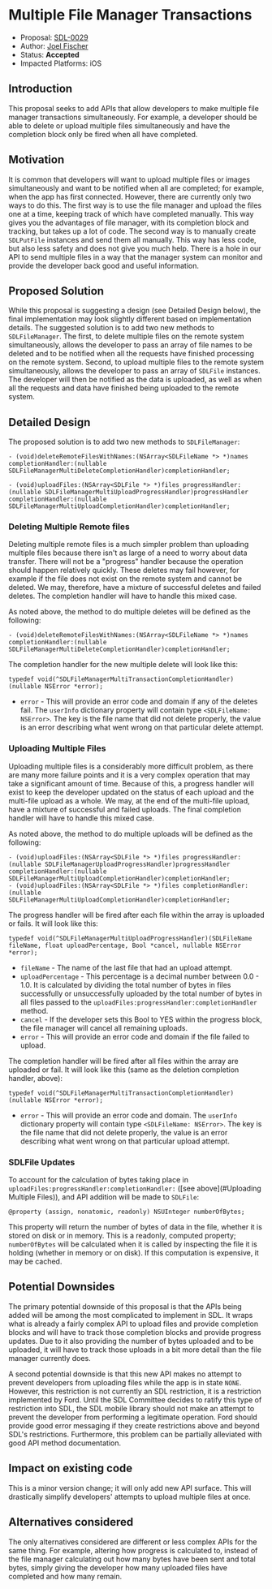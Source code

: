 # Multiple File Manager Transactions

* Proposal: [SDL-0029](0029-ios-multiple-file-manager-transactions.md)
* Author: [Joel Fischer](https://github.com/joeljfischer)
* Status: **Accepted**
* Impacted Platforms: iOS

## Introduction
This proposal seeks to add APIs that allow developers to make multiple file manager transactions simultaneously. For example, a developer should be able to delete or upload multiple files simultaneously and have the completion block only be fired when all have completed.

## Motivation
It is common that developers will want to upload multiple files or images simultaneously and want to be notified when all are completed; for example, when the app has first connected. However, there are currently only two ways to do this. The first way is to use the file manager and upload the files one at a time, keeping track of which have completed manually. This way gives you the advantages of file manager, with its completion block and tracking, but takes up a lot of code. The second way is to manually create `SDLPutFile` instances and send them all manually. This way has less code, but also less safety and does not give you much help. There is a hole in our API to send multiple files in a way that the manager system can monitor and provide the developer back good and useful information.

## Proposed Solution
While this proposal is suggesting a design (see Detailed Design below), the final implementation may look slightly different based on implementation details. The suggested solution is to add two new methods to `SDLFileManager`. The first, to delete multiple files on the remote system simultaneously, allows the developer to pass an array of file names to be deleted and to be notified when all the requests have finished processing on the remote system. Second, to upload multiple files to the remote system simultaneously, allows the developer to pass an array of `SDLFile` instances. The developer will then be notified as the data is uploaded, as well as when all the requests and data have finished being uploaded to the remote system.

## Detailed Design
The proposed solution is to add two new methods to `SDLFileManager`:

```objc
- (void)deleteRemoteFilesWithNames:(NSArray<SDLFileName *> *)names completionHandler:(nullable SDLFileManagerMultiDeleteCompletionHandler)completionHandler;

- (void)uploadFiles:(NSArray<SDLFile *> *)files progressHandler:(nullable SDLFileManagerMultiUploadProgressHandler)progressHandler completionHandler:(nullable SDLFileManagerMultiUploadCompletionHandler)completionHandler;
```

### Deleting Multiple Remote files
Deleting multiple remote files is a much simpler problem than uploading multiple files because there isn't as large of a need to worry about data transfer. There will not be a "progress" handler because the operation should happen relatively quickly. These deletes may fail however, for example if the file does not exist on the remote system and cannot be deleted. We may, therefore, have a mixture of successful deletes and failed deletes. The completion handler will have to handle this mixed case.

As noted above, the method to do multiple deletes will be defined as the following:
```objc
- (void)deleteRemoteFilesWithNames:(NSArray<SDLFileName *> *)names completionHandler:(nullable SDLFileManagerMultiDeleteCompletionHandler)completionHandler;
```

The completion handler for the new multiple delete will look like this:
```objc
typedef void(^SDLFileManagerMultiTransactionCompletionHandler)(nullable NSError *error);
```
* `error` - This will provide an error code and domain if any of the deletes fail. The `userInfo` dictionary property will contain type `<SDLFileName: NSError>`. The key is the file name that did not delete properly, the value is an error describing what went wrong on that particular delete attempt.

### Uploading Multiple Files
Uploading multiple files is a considerably more difficult problem, as there are many more failure points and it is a very complex operation that may take a significant amount of time. Because of this, a progress handler will exist to keep the developer updated on the status of each upload and the multi-file upload as a whole. We may, at the end of the multi-file upload, have a mixture of successful and failed uploads. The final completion handler will have to handle this mixed case.

As noted above, the method to do multiple uploads will be defined as the following:
```objc
- (void)uploadFiles:(NSArray<SDLFile *> *)files progressHandler:(nullable SDLFileManagerUploadProgressHandler)progressHandler completionHandler:(nullable SDLFileManagerMultiUploadCompletionHandler)completionHandler;
- (void)uploadFiles:(NSArray<SDLFile *> *)files completionHandler:(nullable SDLFileManagerMultiUploadCompletionHandler)completionHandler;
```

The progress handler will be fired after each file within the array is uploaded or fails. It will look like this:
```objc
typedef void(^SDLFileManagerMultiUploadProgressHandler)(SDLFileName fileName, float uploadPercentage, Bool *cancel, nullable NSError *error);
```

* `fileName` - The name of the last file that had an upload attempt.
* `uploadPercentage` - This percentage is a decimal number between 0.0 - 1.0. It is calculated by dividing the total number of bytes in files successfully or unsuccessfully uploaded by the total number of bytes in all files passed to the `uploadFiles:progressHandler:completionHandler` method.
* `cancel` - If the developer sets this Bool to YES within the progress block, the file manager will cancel all remaining uploads.
* `error` - This will provide an error code and domain if the file failed to upload.

The completion handler will be fired after all files within the array are uploaded or fail. It will look like this (same as the deletion completion handler, above):
```objc
typedef void(^SDLFileManagerMultiTransactionCompletionHandler)(nullable NSError *error);
```
* `error` - This will provide an error code and domain. The `userInfo` dictionary property will contain type `<SDLFileName: NSError>`. The key is the file name that did not delete properly, the value is an error describing what went wrong on that particular upload attempt.

### SDLFile Updates
To account for the calculation of bytes taking place in `uploadFiles:progressHandler:completionHandler:` ([see above](#Uploading Multiple Files)), and API addition will be made to `SDLFile`:

```objc
@property (assign, nonatomic, readonly) NSUInteger numberOfBytes;
```

This property will return the number of bytes of data in the file, whether it is stored on disk or in memory. This is a readonly, computed property; `numberOfBytes` will be calculated when it is called by inspecting the file it is holding (whether in memory or on disk). If this computation is expensive, it may be cached.

## Potential Downsides
The primary potential downside of this proposal is that the APIs being added will be among the most complicated to implement in SDL. It wraps what is already a fairly complex API to upload files and provide completion blocks and will have to track those completion blocks and provide progress updates. Due to it also providing the number of bytes uploaded and to be uploaded, it will have to track those uploads in a bit more detail than the file manager currently does.

A second potential downside is that this new API makes no attempt to prevent developers from uploading files while the app is in state `NONE`. However, this restriction is not currently an SDL restriction, it is a restriction implemented by Ford. Until the SDL Committee decides to ratify this type of restriction into SDL, the SDL mobile library should not make an attempt to prevent the developer from performing a legitimate operation. Ford should provide good error messaging if they create restrictions above and beyond SDL's restrictions. Furthermore, this problem can be partially alleviated with good API method documentation.

## Impact on existing code
This is a minor version change; it will only add new API surface. This will drastically simplify developers' attempts to upload multiple files at once.

## Alternatives considered
The only alternatives considered are different or less complex APIs for the same thing. For example, altering how progress is calculated to, instead of the file manager calculating out how many bytes have been sent and total bytes, simply giving the developer how many uploaded files have completed and how many remain.
